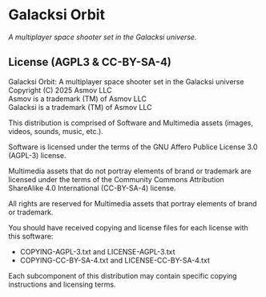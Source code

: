 Galacksi Orbit
========================================================================================================================
*A multiplayer space shooter set in the Galacksi universe.*


License (AGPL3 & CC-BY-SA-4)
------------------------------------------------------------------------------------------------------------------------
Galacksi Orbit: A multiplayer space shooter set in the Galacksi universe  
Copyright (C) 2025 Asmov LLC  
Asmov is a trademark (TM) of Asmov LLC  
Galacksi is a trademark (TM) of Asmov LLC  

This distribution is comprised of Software and Multimedia assets (images, videos, sounds, music, etc.).

Software is licensed under the terms of the GNU Affero Publice License 3.0 (AGPL-3) license.

Multimedia assets that do not portray elements of brand or trademark are licensed under the terms of the
Community Commons Attribution ShareAlike 4.0 International (CC-BY-SA-4) license.

All rights are reserved for Multimedia assets that portray elements of brand or trademark.

You should have received copying and license files for each license with this software:
  - COPYING-AGPL-3.txt and LICENSE-AGPL-3.txt
  - COPYING-CC-BY-SA-4.txt and LICENSE-CC-BY-SA-4.txt

Each subcomponent of this distribution may contain specific copying instructions and licensing terms.
